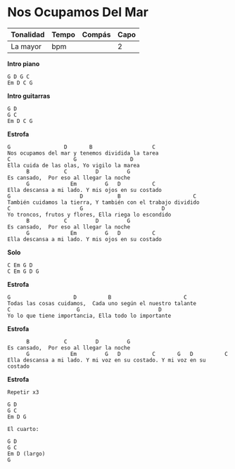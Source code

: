 # Nos Ocupamos Del Mar

| Tonalidad | Tempo | Compás | Capo |
| --------- | ----- | ------ | ---- |
| La mayor  | bpm   |        | 2    |

**Intro piano**
```
G D G C
Em D C G
```
**Intro guitarras**
```
G D
G C
Em D C G
```
**Estrofa**
```
G                 D       B                   C
Nos ocupamos del mar y tenemos dividida la tarea
C                    G                 D
Ella cuida de las olas, Yo vigilo la marea
      B           C         D         G
Es cansado,  Por eso al llegar la noche
      G             Em         G   D          C
Ella descansa a mi lado. Y mis ojos en su costado
G                      D           B                       C
También cuidamos la tierra, Y también con el trabajo dividido
C                      G                         D
Yo troncos, frutos y flores, Ella riega lo escondido
      B           C         D         G
Es cansado,  Por eso al llegar la noche
      G             Em         G   D          C
Ella descansa a mi lado. Y mis ojos en su costado

```
**Solo**
```
C Em G D
C Em G D G
```
**Estrofa**
```
G                    D          B                       C
Todas las cosas cuidamos,  Cada uno según el nuestro talante
C                     G                         D
Yo lo que tiene importancia, Ella todo lo importante
```
**Estrofa**
```
      B           C         D         G
Es cansado,  Por eso al llegar la noche
      G             Em         G   D          C       G   D          C
Ella descansa a mi lado. Y mi voz en su costado. Y mi voz en su costado
```
**Estrofa**
```
Repetir x3

G D
G C
Em D G

El cuarto:

G D
G C
Em D (largo)
G
```